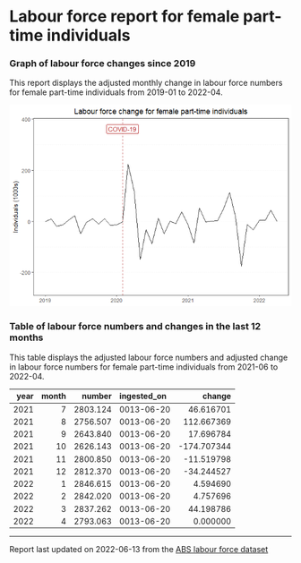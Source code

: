 Labour force report for female part-time individuals
================

### Graph of labour force changes since 2019

This report displays the adjusted monthly change in labour force numbers
for female part-time individuals from 2019-01 to 2022-04.

![](female_part-time_report_files/figure-gfm/unnamed-chunk-2-1.png)<!-- -->

### Table of labour force numbers and changes in the last 12 months

This table displays the adjusted labour force numbers and adjusted
change in labour force numbers for female part-time individuals from
2021-06 to 2022-04.

| year | month |   number | ingested_on |      change |
|-----:|------:|---------:|:------------|------------:|
| 2021 |     7 | 2803.124 | 0013-06-20  |   46.616701 |
| 2021 |     8 | 2756.507 | 0013-06-20  |  112.667369 |
| 2021 |     9 | 2643.840 | 0013-06-20  |   17.696784 |
| 2021 |    10 | 2626.143 | 0013-06-20  | -174.707344 |
| 2021 |    11 | 2800.850 | 0013-06-20  |  -11.519798 |
| 2021 |    12 | 2812.370 | 0013-06-20  |  -34.244527 |
| 2022 |     1 | 2846.615 | 0013-06-20  |    4.594690 |
| 2022 |     2 | 2842.020 | 0013-06-20  |    4.757696 |
| 2022 |     3 | 2837.262 | 0013-06-20  |   44.198786 |
| 2022 |     4 | 2793.063 | 0013-06-20  |    0.000000 |

------------------------------------------------------------------------

Report last updated on 2022-06-13 from the [ABS labour force
dataset](https://www.abs.gov.au/statistics/labour/employment-and-unemployment/labour-force-australia/latest-release)
